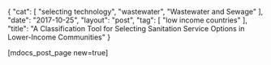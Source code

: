 {
   "cat": [
      "selecting technology",
      "wastewater",
      "Wastewater and Sewage"
   ],
   "date": "2017-10-25",
   "layout": "post",
   "tag": [
      "low income countries"
   ],
   "title": "A Classification Tool for Selecting Sanitation Service Options in Lower-Income Communities"
}

[mdocs_post_page new=true]